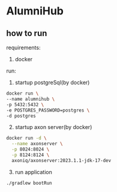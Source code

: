 # AlumniHub

## how to run
requirements: 
1. docker

run: 
1. startup postgreSql(by docker)
```bash
docker run \
--name alumnihub \
-p 5432:5432 \
-e POSTGRES_PASSWORD=postgres \
-d postgres
```

2. startup axon server(by docker)
```bash
docker run -d \
  --name axonserver \
  -p 8024:8024 \
  -p 8124:8124 \
  axoniq/axonserver:2023.1.1-jdk-17-dev
```

3. run application
```bash
./gradlew bootRun
```